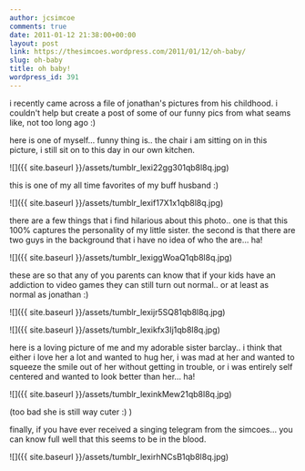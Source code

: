 ```yaml
---
author: jcsimcoe
comments: true
date: 2011-01-12 21:38:00+00:00
layout: post
link: https://thesimcoes.wordpress.com/2011/01/12/oh-baby/
slug: oh-baby
title: oh baby!
wordpress_id: 391
---
```


i recently came across a file of jonathan's pictures from his childhood. i couldn't help but create a post of some of our funny pics from what seams like, not too long ago :)




here is one of myself… funny thing is.. the chair i am sitting on in this picture, i still sit on to this day in our own kitchen.




![]({{ site.baseurl }}/assets/tumblr_lexi22gg301qb8l8q.jpg)




this is one of my all time favorites of my buff husband :)




![]({{ site.baseurl }}/assets/tumblr_lexif17X1x1qb8l8q.jpg)




there are a few things that i find hilarious about this photo.. one is that this 100% captures the personality of my little sister. the second is that there are two guys in the background that i have no idea of who the are… ha!




![]({{ site.baseurl }}/assets/tumblr_lexiggWoaQ1qb8l8q.jpg)




these are so that any of you parents can know that if your kids have an addiction to video games they can still turn out normal.. or at least as normal as jonathan :)




![]({{ site.baseurl }}/assets/tumblr_lexijr5SQ81qb8l8q.jpg)




![]({{ site.baseurl }}/assets/tumblr_lexikfx3Ij1qb8l8q.jpg)




here is a loving picture of me and my adorable sister barclay.. i think that either i love her a lot and wanted to hug her, i was mad at her and wanted to squeeze the smile out of her without getting in trouble, or i was entirely self centered and wanted to look better than her… ha!





![]({{ site.baseurl }}/assets/tumblr_lexinkMew21qb8l8q.jpg)




(too bad she is still way cuter :) )




finally, if you have ever received a singing telegram from the simcoes… you can know full well that this seems to be in the blood.




![]({{ site.baseurl }}/assets/tumblr_lexirhNCsB1qb8l8q.jpg)
